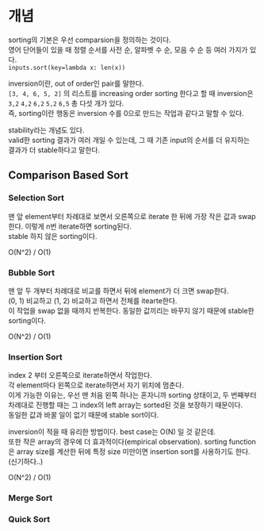 # 개념

sorting의 기본은 우선 comparsion을 정의하는 것이다.   
영어 단어들이 있을 때 정렬 순서를 사전 순, 알파벳 수 순, 모음 수 순 등 여러 가지가 있다.   
`inputs.sort(key=lambda x: len(x))`

inversion이란, out of order인 pair를 말한다.   
`[3, 4, 6, 5, 2]` 의 리스트를 increasing order sorting 한다고 할 때 inversion은 `3,2` `4,2` `6,2` `5,2` `6,5` 총 다섯 개가 있다.   
즉, sorting이란 행동은 inversion 수를 0으로 만드는 작업과 같다고 말할 수 있다.   

stability라는 개념도 있다.   
valid한 sorting 결과가 여러 개일 수 있는데, 그 때 기존 input의 순서를 더 유지하는 결과가 더 stable하다고 말한다.


## Comparison Based Sort

### Selection Sort

맨 앞 element부터 차례대로 보면서 오른쪽으로 iterate 한 뒤에 가장 작은 값과 swap한다. 이렇게 n번 iterate하면 sorting된다.   
stable 하지 않은 sorting이다.

O(N^2) / O(1)



### Bubble Sort

맨 앞 두 개부터 차례대로 비교를 하면서 뒤에 element가 더 크면 swap한다.   
(0, 1) 비교하고 (1, 2) 비교하고 하면서 전체를 itearte한다.   
이 작업을 swap 없을 때까지 반복한다.
동일한 값끼리는 바꾸지 않기 때문에 stable한 sorting이다.   

O(N^2) / O(1)



### Insertion Sort

index 2 부터 오른쪽으로 iterate하면서 작업한다.   
각 element마다 왼쪽으로 iterate하면서 자기 위치에 멈춘다.   
이게 가능한 이유는, 우선 맨 처음 왼쪽 하나는 혼자니까 sorting 상태이고, 두 번째부터 차례대로 진행할 때는 그 index의 left array는 sorted된 것을 보장하기 때문이다.   
동일한 값과 바꿀 일이 없기 때문에 stable sort이다.    

inversion이 적을 때 유리한 방법이다. best case는 O(N) 일 것 같은데.   
또한 작은 array의 경우에 더 효과적이다(empirical observation). sorting function은 array size를 계산한 뒤에 특정 size 미만이면 insertion sort를 사용하기도 한다.(신기하다..)   

O(N^2) / O(1)




### Merge Sort




### Quick Sort

